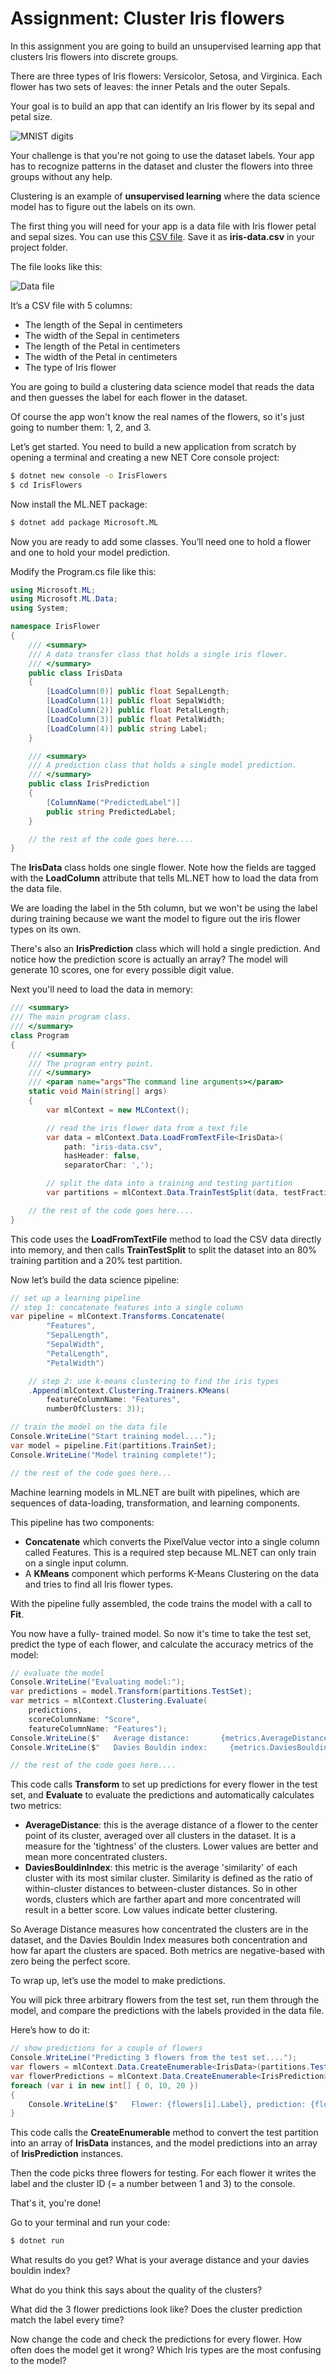 # Assignment: Cluster Iris flowers

In this assignment you are going to build an unsupervised learning app that clusters Iris flowers into discrete groups. 

There are three types of Iris flowers: Versicolor, Setosa, and Virginica. Each flower has two sets of leaves: the inner Petals and the outer Sepals.

Your goal is to build an app that can identify an Iris flower by its sepal and petal size.

![MNIST digits](./assets/flowers.png)

Your challenge is that you're not going to use the dataset labels. Your app has to recognize patterns in the dataset and cluster the flowers into three groups without any help. 

Clustering is an example of **unsupervised learning** where the data science model has to figure out the labels on its own. 

The first thing you will need for your app is a data file with Iris flower petal and sepal sizes. You can use this [CSV file](https://github.com/mdfarragher/Courses/blob/master/DSC/Clustering/IrisFlower/iris-data.csv). Save it as **iris-data.csv** in your project folder.

The file looks like this:

![Data file](./assets/data.png)

It’s a CSV file with 5 columns:

* The length of the Sepal in centimeters
* The width of the Sepal in centimeters
* The length of the Petal in centimeters
* The width of the Petal in centimeters
* The type of Iris flower

You are going to build a clustering data science model that reads the data and then guesses the label for each flower in the dataset.

Of course the app won't know the real names of the flowers, so it's just going to number them: 1, 2, and 3.

Let’s get started. You need to build a new application from scratch by opening a terminal and creating a new NET Core console project:

```bash
$ dotnet new console -o IrisFlowers
$ cd IrisFlowers
```

Now install the ML.NET package:

```bash
$ dotnet add package Microsoft.ML
```

Now you are ready to add some classes. You’ll need one to hold a flower and one to hold your model prediction.

Modify the Program.cs file like this:

```csharp
using Microsoft.ML;
using Microsoft.ML.Data;
using System;

namespace IrisFlower
{
    /// <summary>
    /// A data transfer class that holds a single iris flower.
    /// </summary>
    public class IrisData
    {
        [LoadColumn(0)] public float SepalLength;
        [LoadColumn(1)] public float SepalWidth;
        [LoadColumn(2)] public float PetalLength;
        [LoadColumn(3)] public float PetalWidth;
        [LoadColumn(4)] public string Label;
    }

    /// <summary>
    /// A prediction class that holds a single model prediction.
    /// </summary>
    public class IrisPrediction
    {
        [ColumnName("PredictedLabel")]
        public string PredictedLabel;
    }

    // the rest of the code goes here....
}
```

The **IrisData** class holds one single flower. Note how the fields are tagged with the **LoadColumn** attribute that tells ML.NET how to load the data from the data file.

We are loading the label in the 5th column, but we won't be using the label during training because we want the model to figure out the iris flower types on its own.

There's also an **IrisPrediction** class which will hold a single prediction. And notice how the prediction score is actually an array? The model will generate 10 scores, one for every possible digit value. 

Next you'll need to load the data in memory:

```csharp
/// <summary>
/// The main program class.
/// </summary>
class Program
{
    /// <summary>
    /// The program entry point.
    /// </summary>
    /// <param name="args"The command line arguments></param>
    static void Main(string[] args)
    {
        var mlContext = new MLContext();

        // read the iris flower data from a text file
        var data = mlContext.Data.LoadFromTextFile<IrisData>(
            path: "iris-data.csv", 
            hasHeader: false, 
            separatorChar: ',');

        // split the data into a training and testing partition
        var partitions = mlContext.Data.TrainTestSplit(data, testFraction: 0.2);

    // the rest of the code goes here....
}
```

This code uses the **LoadFromTextFile** method to load the CSV data directly into memory, and then calls **TrainTestSplit** to split the dataset into an 80% training partition and a 20% test partition.

Now let’s build the data science pipeline:

```csharp
// set up a learning pipeline
// step 1: concatenate features into a single column
var pipeline = mlContext.Transforms.Concatenate(
        "Features", 
        "SepalLength", 
        "SepalWidth", 
        "PetalLength", 
        "PetalWidth")

    // step 2: use k-means clustering to find the iris types
    .Append(mlContext.Clustering.Trainers.KMeans(
        featureColumnName: "Features",
        numberOfClusters: 3));

// train the model on the data file
Console.WriteLine("Start training model....");
var model = pipeline.Fit(partitions.TrainSet);
Console.WriteLine("Model training complete!");

// the rest of the code goes here...
```

Machine learning models in ML.NET are built with pipelines, which are sequences of data-loading, transformation, and learning components.

This pipeline has two components:

* **Concatenate** which converts the PixelValue vector into a single column called Features. This is a required step because ML.NET can only train on a single input column.
* A **KMeans** component which performs K-Means Clustering on the data and tries to find all Iris flower types. 

With the pipeline fully assembled, the code trains the model with a call to **Fit**.

You now have a fully- trained model. So now it's time to take the test set, predict the type of each flower, and calculate the accuracy metrics of the model:

```csharp
// evaluate the model
Console.WriteLine("Evaluating model:");
var predictions = model.Transform(partitions.TestSet);
var metrics = mlContext.Clustering.Evaluate(
    predictions, 
    scoreColumnName: "Score", 
    featureColumnName: "Features");
Console.WriteLine($"   Average distance:       {metrics.AverageDistance}");
Console.WriteLine($"   Davies Bouldin index:     {metrics.DaviesBouldinIndex}");

// the rest of the code goes here....
```

This code calls **Transform** to set up predictions for every flower in the test set, and **Evaluate** to evaluate the predictions and automatically calculates two metrics:

* **AverageDistance**: this is the average distance of a flower to the center point of its cluster, averaged over all clusters in the dataset. It is a measure for the 'tightness' of the clusters. Lower values are better and mean more concentrated clusters. 
* **DaviesBouldinIndex**: this metric is the average 'similarity' of each cluster with its most similar cluster. Similarity is defined as the ratio of within-cluster distances to between-cluster distances. So in other words, clusters which are farther apart and more concentrated will result in a better score. Low values indicate better clustering.

So Average Distance measures how concentrated the clusters are in the dataset, and the Davies Bouldin Index measures both concentration and how far apart the clusters are spaced. Both metrics are negative-based with zero being the perfect score.

To wrap up, let’s use the model to make predictions.

You will pick three arbitrary flowers from the test set, run them through the model, and compare the predictions with the labels provided in the data file.

Here’s how to do it:

```csharp
// show predictions for a couple of flowers
Console.WriteLine("Predicting 3 flowers from the test set....");
var flowers = mlContext.Data.CreateEnumerable<IrisData>(partitions.TestSet, reuseRowObject: false).ToArray();
var flowerPredictions = mlContext.Data.CreateEnumerable<IrisPrediction>(predictions, reuseRowObject: false).ToArray();
foreach (var i in new int[] { 0, 10, 20 })
{
    Console.WriteLine($"   Flower: {flowers[i].Label}, prediction: {flowerPredictions[i].ClusterID}");
}
```

This code calls the **CreateEnumerable** method to convert the test partition into an array of **IrisData** instances, and the model predictions into an array of **IrisPrediction** instances. 

Then the code picks three flowers for testing. For each flower it writes the label and the cluster ID (= a number between 1 and 3) to the console. 

That's it, you're done!

Go to your terminal and run your code:

```bash
$ dotnet run
```

What results do you get? What is your average distance and your davies bouldin index? 

What do you think this says about the quality of the clusters?

What did the 3 flower predictions look like? Does the cluster prediction match the label every time? 

Now change the code and check the predictions for every flower. How often does the model get it wrong? Which Iris types are the most confusing to the model?
